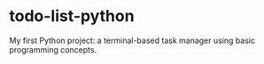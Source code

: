 # todo-list-python
My first Python project: a terminal-based task manager using basic programming concepts.
